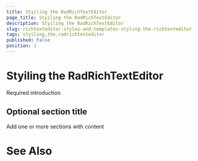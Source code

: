```yaml
---
title: Styiling the RadRichTextEditor
page_title: Styiling the RadRichTextEditor
description: Styiling the RadRichTextEditor
slug: richtexteditor-styles-and-templates-styling-the-richtexteditor
tags: styiling,the,radrichtexteditor
published: False
position: 1
---
```


# Styiling the RadRichTextEditor



Required introduction

## Optional section title

Add one or more sections with content

# See Also
